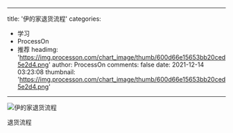 
---
title: '伊的家退货流程'
categories: 
 - 学习
 - ProcessOn
 - 推荐
headimg: 'https://img.processon.com/chart_image/thumb/600d66e15653bb20ced5e2d4.png'
author: ProcessOn
comments: false
date: 2021-12-14 03:23:08
thumbnail: 'https://img.processon.com/chart_image/thumb/600d66e15653bb20ced5e2d4.png'
---

<div>   
<img class="thumb" alt="伊的家退货流程" src="https://img.processon.com/chart_image/thumb/600d66e15653bb20ced5e2d4.png" referrerpolicy="no-referrer">
<p>退货流程</p>  
</div>
            